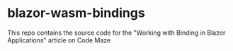 # blazor-wasm-bindings
This repo contains the source code for the "Working with Binding in Blazor Applications" article on Code Maze
